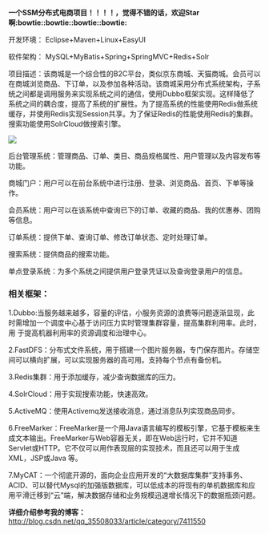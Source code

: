 **一个SSM分布式电商项目！！！！，觉得不错的话，欢迎Star啊:bowtie::bowtie::bowtie::bowtie:**

开发环境： Eclipse+Maven+Linux+EasyUI

软件架构： MySQL+MyBatis+Spring+SpringMVC+Redis+Solr

项目描述：该商城是一个综合性的B2C平台，类似京东商城、天猫商城。会员可以在商城浏览商品、下订单，以及参加各种活动。该商城采用分布式系统架构，子系统之间都是调用服务来实现系统之间的通信，使用Dubbo框架实现。这样降低了系统之间的耦合度，提高了系统的扩展性。为了提高系统的性能使用Redis做系统缓存，并使用Redis实现Session共享。为了保证Redis的性能使用Redis的集群。搜索功能使用SolrCloud做搜索引擎。

![](http://img.blog.csdn.net/20180119144314835)

后台管理系统：管理商品、订单、类目、商品规格属性、用户管理以及内容发布等功能。

商城门户：用户可以在前台系统中进行注册、登录、浏览商品、首页、下单等操作。

会员系统：用户可以在该系统中查询已下的订单、收藏的商品、我的优惠券、团购等信息。

订单系统：提供下单、查询订单、修改订单状态、定时处理订单。

搜索系统：提供商品的搜索功能。

单点登录系统：为多个系统之间提供用户登录凭证以及查询登录用户的信息。

### 相关框架：

1.Dubbo:当服务越来越多，容量的评估，小服务资源的浪费等问题逐渐显现，此时需增加一个调度中心基于访问压力实时管理集群容量，提高集群利用率。此时，用	于提高机器利用率的资源调度和治理中心。

2.FastDFS：分布式文件系统，用于搭建一个图片服务器，专门保存图片。存储空间可以横向扩展，可以实现服务器的高可用。支持每个节点有备份机。

3.Redis集群：用于添加缓存，减少查询数据库的压力。

4.SolrCloud：用于实现搜索功能，快速高效。

5.ActiveMQ：使用Activemq发送接收消息，通过消息队列实现商品同步。

6.FreeMarker：FreeMarker是一个用Java语言编写的模板引擎，它基于模板来生成文本输出。FreeMarker与Web容器无关，即在Web运行时，它并不知道Servlet或HTTP。它不仅可以用作表现层的实现技术，而且还可以用于生成XML，JSP或Java 等。

7.MyCAT：一个彻底开源的，面向企业应用开发的“大数据库集群”支持事务、ACID、可以替代Mysql的加强版数据库，可以低成本的将现有的单机数据库和应用平滑迁移到“云”端，解决数据存储和业务规模迅速增长情况下的数据瓶颈问题。

**详细介绍参考我的博客：** http://blog.csdn.net/qq_35508033/article/category/7411550
